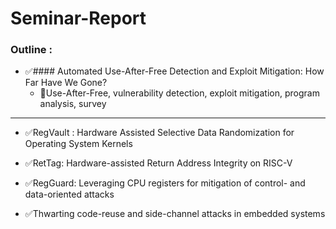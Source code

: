 # Seminar-Report

### Outline : 

- ✅#### Automated Use-After-Free Detection and Exploit Mitigation: How Far Have We Gone?
  - 🔑Use-After-Free, vulnerability detection, exploit mitigation, program analysis, survey
---

- ✅RegVault : Hardware Assisted Selective Data Randomization for Operating System Kernels


- ✅RetTag: Hardware-assisted Return Address Integrity on RISC-V


- ✅RegGuard: Leveraging CPU registers for mitigation of control- and data-oriented attacks


- ✅Thwarting code-reuse and side-channel attacks in embedded systems


